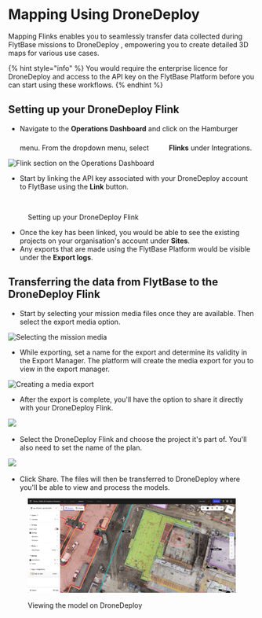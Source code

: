 # Mapping Using DroneDeploy

Mapping Flinks enables you to seamlessly transfer data collected during FlytBase missions to DroneDeploy , empowering you to create detailed 3D maps for various use cases.

{% hint style="info" %}
You would require the enterprise licence for DroneDeploy and access to the API key on the FlytBase Platform before you can start using these workflows.
{% endhint %}

## Setting up your DroneDeploy Flink

* Navigate to the **Operations Dashboard** and click on the Hamburger menu. From the dropdown menu, select  <img src="../../../.gitbook/assets/image (536).png" alt="" data-size="line">**Flinks** under Integrations.

![Flink section on the Operations Dashboard](https://usercontent.clueso.io/b2bb36f5-e45c-4b1c-ba08-2610164f5037/7c298cf0-4fc6-4589-bb56-2af2f3119c31/5c0d2cd4-2b84-4750-8623-e6b8f5e7b3b5/images/010a9aec-4f57-4671-922c-b8c70550b016.png)

* Start by linking the API key associated with your DroneDeploy account to FlytBase using the **Link** button.

<figure><img src="../../../.gitbook/assets/Image 17-02-25 at 7.02 PM.jpeg" alt=""><figcaption><p>Setting up your DroneDeploy Flink</p></figcaption></figure>

* Once the key has been linked, you would be able to see the existing projects on your organisation's account under **Sites**.&#x20;
* Any exports that are made using the FlytBase Platform would be visible under the **Export logs**.

## Transferring the data from FlytBase to the DroneDeploy Flink

* Start by selecting your mission media files once they are available. Then select the export media option.

![Selecting the mission media](https://usercontent.clueso.io/b2bb36f5-e45c-4b1c-ba08-2610164f5037/eff672e5-c46e-4fc9-92a1-1179c33833c8/204cfa6c-a6f6-4f07-b32b-d386055b8050/images/7686f14f-9492-44f9-8a97-fddb2ccfd862.png)

* While exporting, set a name for the export and determine its validity in the Export Manager. The platform will create the media export for you to view in the export manager.

![Creating a media export](https://usercontent.clueso.io/b2bb36f5-e45c-4b1c-ba08-2610164f5037/eff672e5-c46e-4fc9-92a1-1179c33833c8/204cfa6c-a6f6-4f07-b32b-d386055b8050/images/89790a21-4d25-4204-a8a7-b7416e0565ac.png)

* &#x20;After the export is complete, you'll have the option to share it directly with your DroneDeploy Flink.

![](https://usercontent.clueso.io/b2bb36f5-e45c-4b1c-ba08-2610164f5037/eff672e5-c46e-4fc9-92a1-1179c33833c8/204cfa6c-a6f6-4f07-b32b-d386055b8050/images/283f5c66-7750-4680-b927-ca491973976c.png)

* Select the DroneDeploy Flink and choose the project it's part of. You'll also need to set the name of the plan.

![](https://usercontent.clueso.io/b2bb36f5-e45c-4b1c-ba08-2610164f5037/eff672e5-c46e-4fc9-92a1-1179c33833c8/204cfa6c-a6f6-4f07-b32b-d386055b8050/images/1844e6ad-8a00-46e3-ba20-d75899aae5e3.png)

* Click Share. The files will then be transferred to DroneDeploy where you'll be able to view and process the models.

<figure><img src="../../../.gitbook/assets/image (3) (1).png" alt=""><figcaption><p>Viewing the model on DroneDeploy</p></figcaption></figure>

